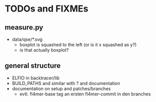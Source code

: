 
# TODOs and FIXMEs

## measure.py

- data/qse/\*.svg
    - boxplot is squashed to the left (or is it x squashed as y?)
    - is that actually boxplot?

## general structure

- ELFIO in backtracer/lib
- BUILD_PATHS and similar with ? and documentation
- documentation on setup and patches/branches
    - evtl. fl4mer-base tag an ersten fl4mer-commit in den branches


